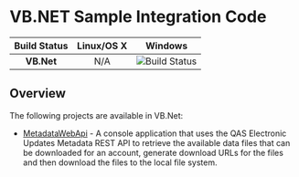 # VB.NET Sample Integration Code

| **Build Status**| **Linux/OS X** | **Windows** |
|:-:|:-:|:-:|
| **VB.Net** |  N/A| ![Build Status](https://edq-repo.visualstudio.com/_apis/public/build/definitions/034cfbed-e5ea-4de5-898a-85fbf66debfb/548/badge) |
## Overview

The following projects are available in VB.Net:

 * [MetadataWebApi](https://github.com/experiandataquality/electronicupdates/tree/master/src/VB.NET/MetadataWebApi) - A console application that uses the QAS Electronic Updates Metadata REST API to retrieve the available data files that can be downloaded for an account, generate download URLs for the files and then download the files to the local file system.

